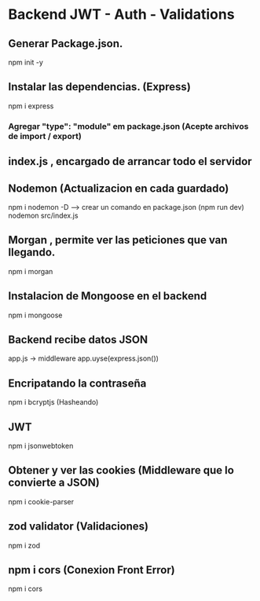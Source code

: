 # Backend JWT - Auth - Validations 

## Generar Package.json.
npm init -y

## Instalar las dependencias. (Express)
npm i express

### Agregar "type": "module" em package.json (Acepte archivos de import / export)

## index.js , encargado de arrancar todo el servidor

## Nodemon (Actualizacion en cada guardado)
npm i nodemon -D
--> crear un comando en package.json (npm run dev) nodemon src/index.js

## Morgan , permite ver las peticiones que van llegando.
npm i morgan 

## Instalacion de Mongoose en el backend
npm i mongoose

## Backend recibe datos JSON 
app.js -> middleware app.uyse(express.json())

## Encripatando la contraseña
npm i bcryptjs  (Hasheando)

## JWT
npm i jsonwebtoken

## Obtener y ver las cookies (Middleware que lo convierte a JSON)
npm i cookie-parser

## zod validator (Validaciones) 
npm i zod

## npm i cors (Conexion Front Error)
npm i cors